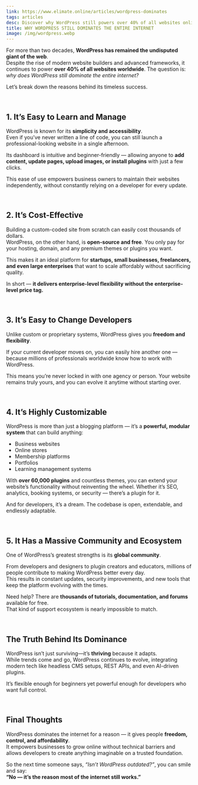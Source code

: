 ```yaml
---
link: https://www.elimate.online/articles/wordpress-dominates
tags: articles
desc: Discover why WordPress still powers over 40% of all websites online — and why its flexibility, cost-efficiency, and simplicity make it the web’s undefeated champion.
title: WHY WORDPRESS STILL DOMINATES THE ENTIRE INTERNET
image: /img/wordpress.webp
---
```


For more than two decades, **WordPress has remained the undisputed giant of the web**.  
Despite the rise of modern website builders and advanced frameworks, it continues to power **over 40% of all websites worldwide**. The question is: *why does WordPress still dominate the entire internet?*

Let’s break down the reasons behind its timeless success.

<br>

## 1. It’s Easy to Learn and Manage

WordPress is known for its **simplicity and accessibility**.  
Even if you’ve never written a line of code, you can still launch a professional-looking website in a single afternoon.

Its dashboard is intuitive and beginner-friendly — allowing anyone to **add content, update pages, upload images, or install plugins** with just a few clicks.  

This ease of use empowers business owners to maintain their websites independently, without constantly relying on a developer for every update.

<br>

## 2. It’s Cost-Effective

Building a custom-coded site from scratch can easily cost thousands of dollars.  
WordPress, on the other hand, is **open-source and free**. You only pay for your hosting, domain, and any premium themes or plugins you want.

This makes it an ideal platform for **startups, small businesses, freelancers, and even large enterprises** that want to scale affordably without sacrificing quality.

In short — **it delivers enterprise-level flexibility without the enterprise-level price tag.**

<br>

## 3. It’s Easy to Change Developers

Unlike custom or proprietary systems, WordPress gives you **freedom and flexibility**.  

If your current developer moves on, you can easily hire another one — because millions of professionals worldwide know how to work with WordPress.

This means you’re never locked in with one agency or person. Your website remains truly yours, and you can evolve it anytime without starting over.

<br>

## 4. It’s Highly Customizable

WordPress is more than just a blogging platform — it’s a **powerful, modular system** that can build anything:  
- Business websites  
- Online stores  
- Membership platforms  
- Portfolios  
- Learning management systems  

With **over 60,000 plugins** and countless themes, you can extend your website’s functionality without reinventing the wheel. Whether it’s SEO, analytics, booking systems, or security — there’s a plugin for it.

And for developers, it’s a dream. The codebase is open, extendable, and endlessly adaptable.

<br>

## 5. It Has a Massive Community and Ecosystem

One of WordPress’s greatest strengths is its **global community**.  

From developers and designers to plugin creators and educators, millions of people contribute to making WordPress better every day.  
This results in constant updates, security improvements, and new tools that keep the platform evolving with the times.

Need help? There are **thousands of tutorials, documentation, and forums** available for free.  
That kind of support ecosystem is nearly impossible to match.

<br>

## The Truth Behind Its Dominance

WordPress isn’t just surviving—it’s **thriving** because it adapts.  
While trends come and go, WordPress continues to evolve, integrating modern tech like headless CMS setups, REST APIs, and even AI-driven plugins.

It’s flexible enough for beginners yet powerful enough for developers who want full control.

<br>

## Final Thoughts

WordPress dominates the internet for a reason — it gives people **freedom, control, and affordability**.  
It empowers businesses to grow online without technical barriers and allows developers to create anything imaginable on a trusted foundation.

So the next time someone says, *“Isn’t WordPress outdated?”*, you can smile and say:  
**“No — it’s the reason most of the internet still works.”**

